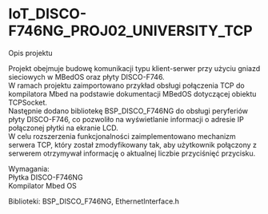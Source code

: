 # IoT_DISCO-F746NG_PROJ02_UNIVERSITY_TCP

Opis projektu  

Projekt obejmuje budowę komunikacji typu klient-serwer przy użyciu gniazd sieciowych w MBedOS oraz płyty DISCO-F746.  
W ramach projektu zaimportowano przykład obsługi połączenia TCP do kompilatora Mbed na podstawie dokumentacji MBedOS dotyczącej obiektu TCPSocket.   
Następnie dodano bibliotekę BSP_DISCO_F746NG do obsługi peryferiów płyty DISCO-F746, co pozwoliło na wyświetlanie informacji o adresie IP połączonej płytki na ekranie LCD.   
W celu rozszerzenia funkcjonalności zaimplementowano mechanizm serwera TCP, który został zmodyfikowany tak, aby użytkownik połączony z serwerem otrzymywał informację o aktualnej liczbie przyciśnięć przycisku.  

Wymagania:  
Płytka DISCO-F746NG  
Kompilator Mbed OS  
  
Biblioteki: BSP_DISCO_F746NG, EthernetInterface.h  
